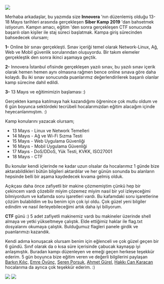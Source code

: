 ![](http://senakaraduman.github.io/img/innoverakamp/innovera.png)

Merhaba arkadaşlar, bu yazımda size **Innovera** 'nın düzenlemiş olduğu 13-18 Mayıs tarihleri arasında gerçekleşen **Siber Kamp 2019** 'dan bahsetmek istiyorum. Kampın amacı, eğitim 'den sonra gerçekleşen CTF sonucunda başarılı olan kişiler ile staj süreci başlatmak. Kampa giriş sürecinden bahsedecek olursam;

**1-** Online bir sınav gerçekleşti. Sınav içeriği temel olarak Network-Linux, Ağ, Web ve Mobil güvenlik sorularından oluşuyordu. Bir takım elemeler gerçekleştik den sonra ikinci aşamaya geçtik.

**2-** Innovera İstanbul ofisinde gerçekleşen yazılı sınav, bu yazılı sınav içerik olarak hemen hemen aynı olmasına rağmen bence online sınava göre daha kolaydı. Bu iki sınav sonucunda puanlarımız değerlendirilerek başarılı olanlar kamp sürecine dahil edildi. 

**3-** 13 Mayıs ve eğitimimizin başlaması :)

Gerçekten kampa katılmaya hak kazandığımı öğrenince çok mutlu oldum ve 6 gün boyunca sektördeki tecrübeli hocalarımızdan eğitim alacağım içinde heyecanlanmıştım. :)

Kamp konularını yazacak olursam;

- 13 Mayıs - Linux ve Network Temelleri 
- 14 Mayıs - Ağ ve Wi-Fi Sızma Testi  
- 15 Mayıs - Web Uygulama Güvenliği 
- 16 Mayıs - Mobil Uygulama Güvenliği
- 17 Mayıs - DoS/DDoS, Yük Testi, KVKK, ISO27001 
- 18 Mayıs - CTF

Bu konular kendi içlerinde ne kadar uzun olsalar da hocalarımız 1 günde bize aktarabildikleri bütün bilgileri aktardılar ve her günün sonunda bu alanların hepsinde belli bir aşama kaydedecek kıvama gelmiş olduk. 

Açıkçası daha önce zafiyetli bir makine çözmemiştim çünkü hep bir çekincem vardı çözebilir miyim çözemez miyim nasıl bir yol izleyeceğimi bilmiyordum ve kafamda soru işaretleri vardı. Bu kafamdaki soru işaretlerine çözüm bulabildim ve bu benim için çok iyi oldu. Çok güzel yeni bilgiler edindim ve nasıl ilerleyebileceğimi artık daha iyi biliyorum. 

**CTF** günü :) 5 adet zafiyetli makinemiz vardı bu makineler üzerinde shell almaya ve yetki yükseltmeye çalıştık. Elde ettiğimiz haklar ile flag.txt dosyalarını okumaya çalıştık. Bulduğumuz flagleri panele girdik ve puanlarımızı kazandık. 

Kendi adıma konuşacak olursam benim için eğlenceli ve çok güzel geçen bir 6 gündü. Sınıf olarak da o kısa süre içerisinde çabucak kaynaşıp iyi anlaşmıştık. Buradan kampı düzenleyen ve emeği geçen herkese teşekkür ederim. 5 gün boyunca bize eğitim veren ve değerli bilgilerini paylaşan [Barkın Kılıç](https://twitter.com/Barknkilic), [Emre Övünç](https://twitter.com/EmreOvunc), [Seren Porsuk](https://twitter.com/_statex), [Ahmet Gürel](https://twitter.com/ahmettgurell), [Hakkı Can Karacan](https://twitter.com/cankaracan0) hocalarıma da ayrıca çok teşekkür ederim. :)

![](http://senakaraduman.github.io/img/innoverakamp/sınıf1.jpeg)
![](http://senakaraduman.github.io/img/innoverakamp/sınıf2.jpeg)


